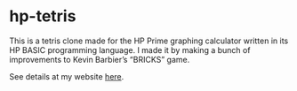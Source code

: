 # hp-tetris
This is a tetris clone made for the HP Prime graphing calculator written in its HP BASIC programming language. I made it by making a bunch of improvements to Kevin Barbier’s “BRICKS” game. 

See details at my website [here](https://www.ramseyboyce.com/smaller_projects/hp_tetris.html).

